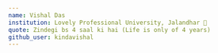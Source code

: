 ```yaml
---
name: Vishal Das
institution: Lovely Professional University, Jalandhar 🚩
quote: Zindegi bs 4 saal ki hai (Life is only of 4 years)
github_user: kindavishal
---
```

